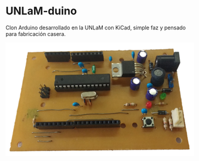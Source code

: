# UNLaM-duino
Clon Arduino desarrollado en la UNLaM con KiCad, simple faz y pensado para fabricación casera.


![UnlamDuino]( https://raw.githubusercontent.com/LacieUnlam/UNLaM-duino/master/pcb/doc/unlamduino.png "Foto UnlamDuino")


